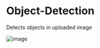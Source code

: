 # Object-Detection

Detects objects in uploaded image

![image](https://user-images.githubusercontent.com/67475451/128623262-6ae2b61f-8939-4c08-8790-5fded4c82859.png)
